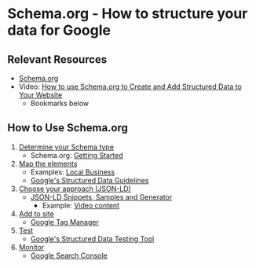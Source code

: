 # Schema.org - How to structure your data for Google
## Relevant Resources
- [Schema.org]()
- Video: [How to use Schema.org to Create and Add Structured Data to Your Website](https://youtu.be/xQeRA-Ojq5c)
  - Bookmarks below

## How to Use Schema.org
1. [Determine your Schema type](https://youtu.be/xQeRA-Ojq5c?t=186)
    - Schema.org: [Getting Started](https://schema.org/docs/gs.html)
2. [Map the elements](https://youtu.be/xQeRA-Ojq5c?t=365)
    - Examples: [Local Business](https://schema.org/LocalBusiness)
    - [Google's Structured Data Guidelines](https://developers.google.com/search/docs/guides/sd-policies)
3. [Choose your approach (JSON-LD)](https://youtu.be/xQeRA-Ojq5c?t=541)
    - [JSON-LD Snippets, Samples and Generator](https://jsonld.com/)
        - Example: [Video content](https://jsonld.com/video/)
4. [Add to site](https://youtu.be/xQeRA-Ojq5c?t=660)
    - [Google Tag Manager](https://tagmanager.google.com/)
5. [Test](https://youtu.be/xQeRA-Ojq5c?t=832)
    - [Google's Structured Data Testing Tool](https://search.google.com/structured-data/testing-tool/u/0/)
6. [Monitor](https://youtu.be/xQeRA-Ojq5c?t=910)
    - [Google Search Console](https://search.google.com/search-console/)
